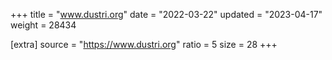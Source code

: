 +++
title = "www.dustri.org"
date = "2022-03-22"
updated = "2023-04-17"
weight = 28434

[extra]
source = "https://www.dustri.org"
ratio = 5
size = 28
+++
